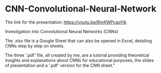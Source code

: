 # CNN-Convolutional-Neural-Network

The link for the presentation: https://youtu.be/RmKWPcaoYlk

Investigation into Convolutional Neural Networks (CNNs)

The .xlsx file is a Google Sheet that can also be opened in Excel, detailing CNNs step by step on sheets.

The three '.pdf' file, all created by me, are a tutorial providing theoretical insights and explanations about CNNs for educational purposes, the slides of presentation and a '.pdf' version for the CNN sheet."


